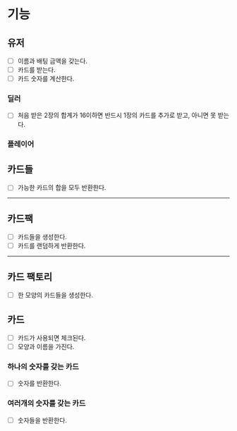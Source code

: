 # 기능

## 유저
- [ ] 이름과 배팅 금액을 갖는다.
- [ ] 카드를 받는다.
- [ ] 카드 숫자를 계산한다.
### 딜러
- [ ] 처음 받은 2장의 합계가 16이하면 반드시 1장의 카드를 추가로 받고, 아니면 못 받는다.
### 플레이어

## 카드들
- [ ] 가능한 카드의 합을 모두 반환한다.

---

## 카드팩
- [ ] 카드들을 생성한다.
- [ ] 카드를 랜덤하게 반환한다.

---

## 카드 팩토리
- [ ] 한 모양의 카드들을 생성한다.

## 카드
- [ ] 카드가 사용되면 체크된다.
- [ ] 모양과 이름을 가진다.
### 하나의 숫자를 갖는 카드
- [ ] 숫자를 반환한다.
### 여러개의 숫자를 갖는 카드
- [ ] 숫자들을 반환한다.
